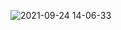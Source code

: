 ![2021-09-24 14-06-33](https://user-images.githubusercontent.com/85064536/134665369-24fc608f-02aa-4ede-81d4-fa6ac95d06d2.gif)
